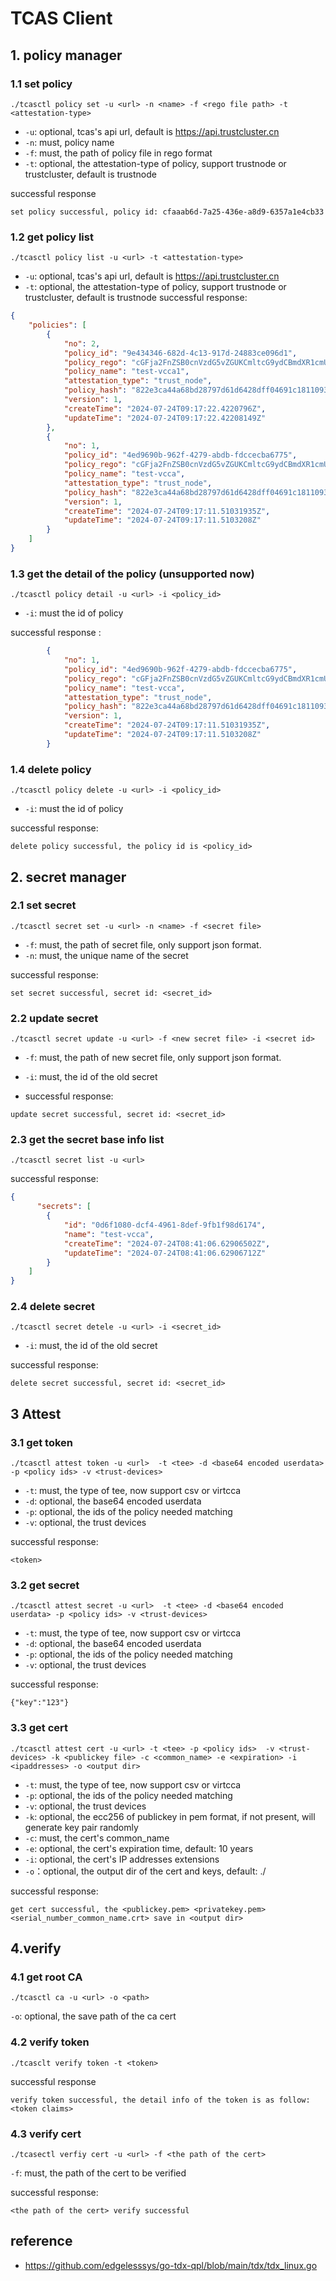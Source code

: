 # TCAS Client

## 1. policy manager
### 1.1 set policy 
```shell
./tcasctl policy set -u <url> -n <name> -f <rego file path> -t <attestation-type>
```
+ `-u`: optional, tcas's api url, default is https://api.trustcluster.cn
+ `-n`: must, policy name 
+ `-f`: must, the path of policy file in rego format
+ `-t`: optional, the attestation-type of policy, support trustnode or trustcluster, default is trustnode

successful response
```shell
set policy successful, policy id: cfaaab6d-7a25-436e-a8d9-6357a1e4cb33
```

### 1.2 get policy list
```shell
./tcasctl policy list -u <url> -t <attestation-type>
```
+ `-u`: optional, tcas's api url, default is https://api.trustcluster.cn
+ `-t`: optional, the attestation-type of policy, support trustnode or trustcluster, default is trustnode
successful response: 

```json
{
    "policies": [
        {
            "no": 2,
            "policy_id": "9e434346-682d-4c13-917d-24883ce096d1",
            "policy_rego": "cGFja2FnZSB0cnVzdG5vZGUKCmltcG9ydCBmdXR1cmUua2V5d29yZHMuZXZlcnkKCmRlZmF1bHQgdHJ1c3Rfbm9kZSA6PSBmYWxzZQoKdHJ1c3Rfbm9kZSB7CglhbGxvd2VkX25vZGUoaW5wdXQudHJ1c3Rfbm9kZSkKfQoKYWxsb3dlZF9ub2RlKG5vZGUpIHsKCW5vZGUudGVlLnZpcnRjY2FfcmltID09ICJlYTIxY2NlMWJiODM2Y2E3OTc4NGFjMTFhMmZlMjg4YzY3MWU1ZjYyYzI4ODM3MThlZDhkYTU5OTQ3YWUyOGIxIgoJbm9kZS50ZWUudmlydGNjYV9yZW0wID0gIjM3YTRhMDRmZTRjYjIxYTgwYTgxNDE5ZWI0Zjc1OTJmNzI3MTA2OTcyN2ZiNWViODU5ZmQxYjUwMzE5YmZhZTQiCn0K",
            "policy_name": "test-vcca1",
            "attestation_type": "trust_node",
            "policy_hash": "822e3ca44a68bd28797d61d6428dff04691c1811093d3cd589febd2b00309842",
            "version": 1,
            "createTime": "2024-07-24T09:17:22.4220796Z",
            "updateTime": "2024-07-24T09:17:22.42208149Z"
        },
        {
            "no": 1,
            "policy_id": "4ed9690b-962f-4279-abdb-fdccecba6775",
            "policy_rego": "cGFja2FnZSB0cnVzdG5vZGUKCmltcG9ydCBmdXR1cmUua2V5d29yZHMuZXZlcnkKCmRlZmF1bHQgdHJ1c3Rfbm9kZSA6PSBmYWxzZQoKdHJ1c3Rfbm9kZSB7CglhbGxvd2VkX25vZGUoaW5wdXQudHJ1c3Rfbm9kZSkKfQoKYWxsb3dlZF9ub2RlKG5vZGUpIHsKCW5vZGUudGVlLnZpcnRjY2FfcmltID09ICJlYTIxY2NlMWJiODM2Y2E3OTc4NGFjMTFhMmZlMjg4YzY3MWU1ZjYyYzI4ODM3MThlZDhkYTU5OTQ3YWUyOGIxIgoJbm9kZS50ZWUudmlydGNjYV9yZW0wID0gIjM3YTRhMDRmZTRjYjIxYTgwYTgxNDE5ZWI0Zjc1OTJmNzI3MTA2OTcyN2ZiNWViODU5ZmQxYjUwMzE5YmZhZTQiCn0K",
            "policy_name": "test-vcca",
            "attestation_type": "trust_node",
            "policy_hash": "822e3ca44a68bd28797d61d6428dff04691c1811093d3cd589febd2b00309842",
            "version": 1,
            "createTime": "2024-07-24T09:17:11.51031935Z",
            "updateTime": "2024-07-24T09:17:11.5103208Z"
        }
    ]
}
```

### 1.3 get the detail of the policy  (unsupported now)
```shell
./tcasctl policy detail -u <url> -i <policy_id>
```

+ `-i`: must the id of policy

successful response : 
```json
        {
            "no": 1,
            "policy_id": "4ed9690b-962f-4279-abdb-fdccecba6775",
            "policy_rego": "cGFja2FnZSB0cnVzdG5vZGUKCmltcG9ydCBmdXR1cmUua2V5d29yZHMuZXZlcnkKCmRlZmF1bHQgdHJ1c3Rfbm9kZSA6PSBmYWxzZQoKdHJ1c3Rfbm9kZSB7CglhbGxvd2VkX25vZGUoaW5wdXQudHJ1c3Rfbm9kZSkKfQoKYWxsb3dlZF9ub2RlKG5vZGUpIHsKCW5vZGUudGVlLnZpcnRjY2FfcmltID09ICJlYTIxY2NlMWJiODM2Y2E3OTc4NGFjMTFhMmZlMjg4YzY3MWU1ZjYyYzI4ODM3MThlZDhkYTU5OTQ3YWUyOGIxIgoJbm9kZS50ZWUudmlydGNjYV9yZW0wID0gIjM3YTRhMDRmZTRjYjIxYTgwYTgxNDE5ZWI0Zjc1OTJmNzI3MTA2OTcyN2ZiNWViODU5ZmQxYjUwMzE5YmZhZTQiCn0K",
            "policy_name": "test-vcca",
            "attestation_type": "trust_node",
            "policy_hash": "822e3ca44a68bd28797d61d6428dff04691c1811093d3cd589febd2b00309842",
            "version": 1,
            "createTime": "2024-07-24T09:17:11.51031935Z",
            "updateTime": "2024-07-24T09:17:11.5103208Z"
        }
```

### 1.4 delete policy
```shell
./tcasctl policy delete -u <url> -i <policy_id>
```
+ `-i`: must the id of policy

successful response:
```shell
delete policy successful, the policy id is <policy_id>
```

## 2. secret manager 
### 2.1 set secret 
```shell
./tcasctl secret set -u <url> -n <name> -f <secret file> 
```
+ `-f`: must, the path of secret file, only support json format.
+ `-n`: must, the unique name of the secret 

successful response: 
```shell
set secret successful, secret id: <secret_id>
```

### 2.2 update secret 
```shell
./tcasctl secret update -u <url> -f <new secret file> -i <secret id> 
```

+ `-f`: must, the path of new secret file, only support json format.
+ `-i`: must, the id of the old secret

+ successful response:
```shell
update secret successful, secret id: <secret_id>
```


### 2.3 get the secret base info list
```shell
./tcasctl secret list -u <url> 
```

successful response:
```json
{
      "secrets": [
        {
            "id": "0d6f1080-dcf4-4961-8def-9fb1f98d6174",
            "name": "test-vcca",
            "createTime": "2024-07-24T08:41:06.62906502Z",
            "updateTime": "2024-07-24T08:41:06.62906712Z"
        }
    ]
}
```

### 2.4 delete secret 
```shell
./tcasctl secret detele -u <url> -i <secret_id>
```
+ `-i`: must, the id of the old secret

successful response:
```shell
delete secret successful, secret id: <secret_id>
```

## 3 Attest
### 3.1 get token 
```shell
./tcasctl attest token -u <url>  -t <tee> -d <base64 encoded userdata> -p <policy ids> -v <trust-devices>
```
+ `-t`: must, the type of tee, now support csv or virtcca
+ `-d`: optional, the base64 encoded userdata
+ `-p`: optional, the ids of the policy needed matching
+ `-v`: optional, the trust devices

successful response:
```shell
<token>
```

### 3.2 get secret 
```shell
./tcasctl attest secret -u <url>  -t <tee> -d <base64 encoded userdata> -p <policy ids> -v <trust-devices>
```
+ `-t`: must, the type of tee, now support csv or virtcca
+ `-d`: optional, the base64 encoded userdata
+ `-p`: optional, the ids of the policy needed matching 
+ `-v`: optional, the trust devices

successful response:
```shell
{"key":"123"}
```

### 3.3 get cert  
```shell 
./tcasctl attest cert -u <url> -t <tee> -p <policy ids>  -v <trust-devices> -k <publickey file> -c <common_name> -e <expiration> -i <ipaddresses> -o <output dir> 
```
+ `-t`: must, the type of tee, now support csv or virtcca
+ `-p`: optional, the ids of the policy needed matching 
+ `-v`: optional, the trust devices
+ `-k`: optional, the ecc256 of publickey in pem format, if not present, will generate key pair randomly 
+ `-c`: must, the cert's common_name 
+ `-e`: optional, the cert's expiration time, default: 10 years
+ `-i`: optional, the cert's IP addresses extensions
+ `-o`：optional, the output dir of the cert and keys, default: ./

successful response:
```shell
get cert successful, the <publickey.pem> <privatekey.pem> <serial_number_common_name.crt> save in <output dir>
```

## 4.verify
### 4.1 get root CA
```shell
./tcasctl ca -u <url> -o <path> 
```
`-o`: optional, the save path of the ca cert 

### 4.2 verify token
```shell
./tcasclt verify token -t <token>
```
successful response
```shell
verify token successful, the detail info of the token is as follow:
<token claims>
```

### 4.3 verify cert
```shell
./tcasectl verfiy cert -u <url> -f <the path of the cert> 
```
`-f`: must, the path of the cert to be verified

successful response:
```shell
<the path of the cert> verify successful 
```

## reference
+ https://github.com/edgelesssys/go-tdx-qpl/blob/main/tdx/tdx_linux.go